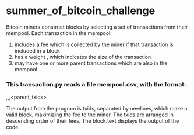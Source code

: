 # summer_of_bitcoin_challenge
Bitcoin miners construct blocks by selecting a set of transactions from their mempool. Each transaction in the mempool:
1. includes a fee which is collected by the miner if that transaction is included in a block
2. has a weight , which indicates the size of the transaction
3. may have one or more parent transactions which are also in the mempool

### This transaction.py reads a file mempool.csv, with the format:
<txid>,<fee>,<weight>,<parent_txids>

The output from the program is txids, separated by newlines, which make a valid block, maximizing the fee to the miner.
The txids are arranged in descending order of their fees.
The block.text displays the output of the code.
